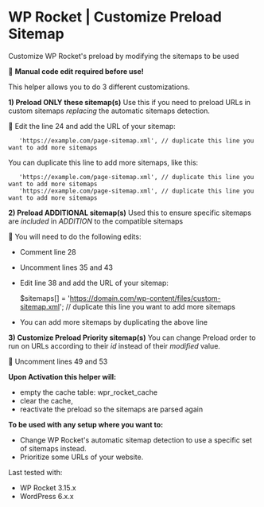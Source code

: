 # WP Rocket | Customize Preload Sitemap 

Customize WP Rocket's preload by modifying the sitemaps to be used

📝  **Manual code edit required before use!**

This helper allows you to do 3 different customizations. 


**1)  Preload ONLY these sitemap(s)**
Use this if you need to preload URLs in custom sitemaps *replacing* the automatic sitemaps detection.

📝  Edit the line 24 and add the URL of your sitemap:

       'https://example.com/page-sitemap.xml', // duplicate this line you want to add more sitemaps

You can duplicate this line to add more sitemaps, like this: 

       'https://example.com/page-sitemap.xml', // duplicate this line you want to add more sitemaps
       'https://example.com/page-sitemap.xml', // duplicate this line you want to add more sitemaps


 **2) Preload ADDITIONAL sitemap(s)**
 Used this to ensure specific sitemaps are *included* in *ADDITION* to the compatible sitemaps

📝  You will need to do the following edits:
	
- Comment line 28
- Uncomment lines 35 and 43
- Edit line 38  and add the URL of your sitemap:

    $sitemaps[] = 'https://domain.com/wp-content/files/custom-sitemap.xml';  // duplicate this line you want to add more sitemaps
    
 - You can  add more sitemaps by duplicating the above line


 **3) Customize Preload Priority sitemap(s)**
 You can change Preload order to run on URLs according to their *id* instead of their *modified* value.
 
📝  Uncomment lines 49 and 53


**Upon Activation this helper will:**
- empty the cache table: wpr_rocket_cache
- clear the cache, 
- reactivate the preload so the sitemaps are parsed again


**To be used with any setup where you want to:**
- Change WP Rocket's automatic sitemap detection to use a specific set of sitemaps instead.
- Prioritize some URLs of your website. 

Last tested with:
* WP Rocket 3.15.x
* WordPress 6.x.x

